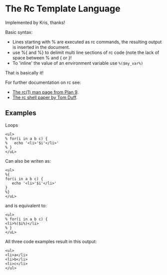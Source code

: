 The Rc Template Language
========================

Implemented by Kris, thanks!

Basic syntax:

* Lines starting with % are executed as rc commands, the resulting output is inserted in the document.
* use %{ and %} to delimit multi line sections of rc code (note the lack of space between % and { or }!
* To 'inline' the value of an environment variable use `%($my_var%)`

That is basically it!

For further documentation on rc see:

* [The rc(1) man page from Plan 9](http://man.cat-v.org/plan_9/1/rc).
* [The rc shell paper by Tom Duff](http://rc.cat-v.org).


Examples
--------

Loops

    <ul>
    % for(i in a b c) {
    %   echo '<li>'$i'</li>'
    % }
    </uL>

Can also be writen as:

    <ul>
    %{
    for(i in a b c) {
       echo '<li>'$i'</li>'
    }
    %}
    </uL>

and is equivalent to: 

    <ul>
    % for(i in a b c) {
    <li>%($i%)</li>
    % }
    </uL>

All three code examples result in this output:

    <ul>
    <li>a</li>
    <li>b</li>
    <li>c</li>
    </ul>

